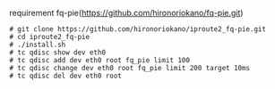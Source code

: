 requirement fq-pie(https://github.com/hironoriokano/fq-pie.git)

	# git clone https://github.com/hironoriokano/iproute2_fq-pie.git
	# cd iproute2_fq-pie
	# ./install.sh
	# tc qdisc show dev eth0
	# tc qdisc add dev eth0 root fq_pie limit 100 
	# tc qdisc change dev eth0 root fq_pie limit 200 target 10ms
	# tc qdisc del dev eth0 root
